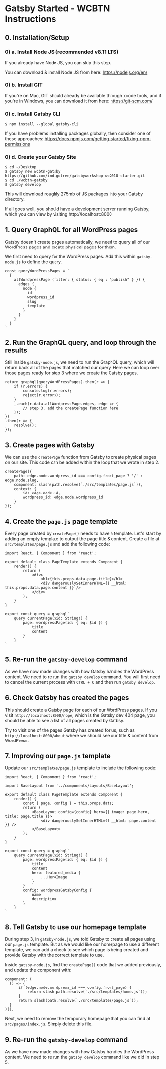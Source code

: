 # Gatsby Started - WCBTN Instructions

## 0. Installation/Setup

### 0) a. Install Node JS (recommended v8.11 LTS)

If you already have Node JS, you can skip this step.

You can download & install Node JS from here: https://nodejs.org/en/ 

### 0) b. Install GIT

If you're on Mac, GIT should already be available through xcode tools, and if you're in Windows, you can download it from here: https://git-scm.com/

### 0) c. Install Gatsby CLI

```
$ npm install --global gatsby-cli
```

If you have problems installing packages globally, then consider one of these approaches: https://docs.npmjs.com/getting-started/fixing-npm-permissions

### 0) d. Create your Gatsby Site

```
$ cd ~/Desktop
$ gatsby new wcbtn-gatsby https://github.com/indigotree/gatsbyworkshop-wc2018-starter.git
$ cd ./wcbtn-gatsby
$ gatsby develop
```

This will download roughly 275mb of JS packages into your Gatsby directory.

If all goes well, you should have a development server running Gatsby, which you can view by visiting http://localhost:8000

## 1. Query GraphQL for all WordPress pages

Gatsby doesn't create pages automatically, we need to query all of our WordPress pages and create physical pages for them.

We first need to query for the WordPress pages. Add this within `gatsby-node.js` to define the query.

```
const queryWordPressPages = `
  {
    allWordpressPage (filter: { status: { eq : "publish" } }) {
      edges {
        node {
          id
          wordpress_id
          slug
          template
        }
      }
    }
  }
`
```

## 2. Run the GraphQL query, and loop through the results

Still inside `gatsby-node.js`, we need to run the GraphQL query, which will return back all of the pages that matched our query. Here we can loop over those pages ready for step 3 where we create the Gatsby pages.

```
return graphql(queryWordPressPages).then(r => {
    if (r.errors) {
        console.log(r.errors);
        reject(r.errors);
    }
    _.each(r.data.allWordpressPage.edges, edge => {
        // step 3. add the createPage function here
    });
})
.then(r => {
    resolve();
});
```

## 3. Create pages with Gatsby

We can use the `createPage` function from Gatsby to create physical pages on our site. This code can be added within the loop that we wrote in step 2.

```
createPage({
    path: edge.node.wordpress_id === config.front_page ? '/' : edge.node.slug,
    component: slash(path.resolve(`./src/templates/page.js`)),
    context: {
        id: edge.node.id,
        wordpress_id: edge.node.wordpress_id
    }
});
```

## 4. Create the `page.js` page template

Every page created by `createPage()` needs to have a template. Let's start by adding an empty template to output the page title & content. Create a file at `src/templates/page.js` and add the following code:

```
import React, { Component } from 'react';

export default class PageTemplate extends Component {
    render() {
        return (
            <div>
                <h1>{this.props.data.page.title}</h1>
                <div dangerouslySetInnerHTML={{ __html: this.props.data.page.content }} />
            </div>
        );
    }
}

export const query = graphql`
    query currentPage($id: String!) {
        page: wordpressPage(id: { eq: $id }) {
            title
            content
        }
    }
`
```

## 5. Re-run the `gatsby-develop` command

As we have now made changes with how Gatsby handles the WordPress content. We need to re run the `gatsby develop` command. You will first need to cancel the current process with `CTRL + C` and then run `gatsby develop`.

## 6. Check Gatsby has created the pages

This should create a Gatsby page for each of our WordPress pages. If you visit `http://localhost:8000/nope`, which is the Gatsby dev 404 page, you should be able to see a list of all pages created by Gatbsy.

Try to visit one of the pages Gatsby has created for us, such as `http://localhost:8000/about` where we should see our title & content from WordPress.

## 7. Improving our `page.js` template

Update our `src/templates/page.js` template to include the following code:

```
import React, { Component } from 'react';

import BaseLayout from '../components/Layouts/BaseLayout';

export default class PageTemplate extends Component {
    render() {
        const { page, config } = this.props.data;
        return (
            <BaseLayout config={config} hero={{ image: page.hero, title: page.title }}>
                <div dangerouslySetInnerHTML={{ __html: page.content }} />
            </BaseLayout>
        );
    }
}

export const query = graphql`
    query currentPage($id: String!) {
        page: wordpressPage(id: { eq: $id }) {
            title
            content
            hero: featured_media {
                ...HeroImage
            }
        }
        config: wordpressGatsbyConfig {
            name
            description
        }
    }
`
```

## 8. Tell Gatsby to use our homepage template

During step 3, in `gatsby-node.js`, we told Gatsby to create all pages using our `page.js` template. But as we would like our homepage to use a different template, we can add a check to see which page is being created and provide Gatsby with the correct template to use.

Inside `gatsby-node.js`, find the `createPage()` code that we added previously, and update the component with:

```
component: (
  () => {
      if (edge.node.wordpress_id === config.front_page) {
          return slash(path.resolve(`./src/templates/home.js`));
      }
      return slash(path.resolve(`./src/templates/page.js`));
  }
)(),
```

Next, we need to remove the temporary homepage that you can find at `src/pages/index.js`. Simply delete this file.

## 9. Re-run the `gatsby-develop` command

As we have now made changes with how Gatsby handles the WordPress content. We need to re run the `gatsby develop` command like we did in step 5.
